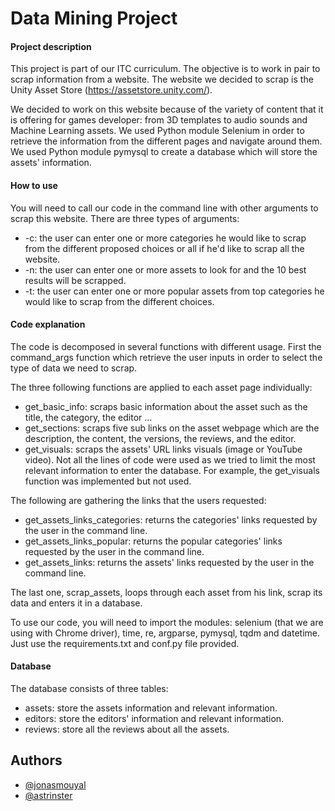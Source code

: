 # Data Mining Project

#### Project description

  This project is part of our ITC curriculum.
  The objective is to work in pair to scrap information from a website.
  The website we decided to scrap is the Unity Asset Store (https://assetstore.unity.com/).

We decided to work on this website because of the variety of content that it is offering for games developer: from 3D templates to audio sounds and Machine Learning assets.
We used Python module Selenium in order to retrieve the information from the different pages and navigate around them.
We used Python module pymysql to create a database which will store the assets' information.

#### How to use

You will need to call our code in the command line with other arguments to scrap this website.
There are three types of arguments:
- -c: the user can enter one or more categories he would like to scrap from the different proposed choices or all if he'd like to scrap all the website.
- -n: the user can enter one or more assets to look for and the 10 best results will be scrapped.
- -t: the user can enter one or more popular assets from top categories he would like to scrap from the different choices.

#### Code explanation

  The code is decomposed in several functions with different usage.
  First the command_args function which retrieve the user inputs in order to select the type of data we need to scrap.
  
  The three following functions are applied to each asset page individually:
  - get_basic_info: scraps basic information about the asset such as the title, the category, the editor ...
  - get_sections: scraps five sub links on the asset webpage which are the description, the content, the versions, the reviews, and the editor.
  - get_visuals: scraps the assets' URL links visuals (image or YouTube video).
  Not all the lines of code were used as we tried to limit the most relevant information to enter the database.
  For example, the get_visuals function was implemented but not used.
 
 The following are gathering the links that the users requested:
  - get_assets_links_categories: returns the categories' links requested by the user in the command line.
  - get_assets_links_popular: returns the popular categories' links requested by the user in the command line.
  - get_assets_links: returns the assets' links requested by the user in the command line.

The last one, scrap_assets, loops through each asset from his link, scrap its data and enters it in a database.

To use our code, you will need to import the modules: selenium (that we are using with Chrome driver), time, re, argparse, pymysql, tqdm and datetime.
Just use the requirements.txt and conf.py file provided.

#### Database

The database consists of three tables:
- assets: store the assets information and relevant information.
- editors: store the editors' information and relevant information.
- reviews: store all the reviews about all the assets.

## Authors

- [@jonasmouyal](https://www.github.com/jonasmouyal)
- [@astrinster](https://www.github.com/astrinster)

